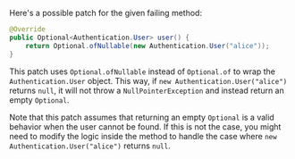 Here's a possible patch for the given failing method:

```java
@Override
public Optional<Authentication.User> user() {
    return Optional.ofNullable(new Authentication.User("alice"));
}
```

This patch uses `Optional.ofNullable` instead of `Optional.of` to wrap the `Authentication.User` object. This way, if `new Authentication.User("alice")` returns `null`, it will not throw a `NullPointerException` and instead return an empty `Optional`.

Note that this patch assumes that returning an empty `Optional` is a valid behavior when the user cannot be found. If this is not the case, you might need to modify the logic inside the method to handle the case where `new Authentication.User("alice")` returns `null`.